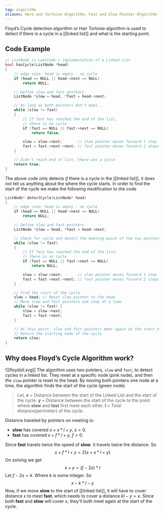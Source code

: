 ```yaml
---
tag: algorithm
aliases: Hare and Tortoise Algorithm, Fast and Slow Pointer Algorithm
---
```

Floyd’s Cycle detection algorithm or Hair Tortoise algorithm is used to detect if there is a cycle in a [[linked list]] and what is the starting point.

## Code Example
```cpp
// ListNode is LeetCode's implementation of a Linked List
bool hasCycle(ListNode *head)
{
    // edge case: head is empty - no cycle
    if (head == NULL || head->next == NULL)
        return NULL;

    // Define slow and fast pointers
    ListNode *slow = head, *fast = head->next;

    // As long as both pointers don't meet...
    while (slow != fast)
    {
        // If fast has reached the end of the list,
        // there is no cycle
        if (fast == NULL || fast->next == NULL)
            return false;

        slow = slow->next;       // slow pointer moves forward 1 step
        fast = fast->next->next; // fast pointer moves forward 2 steps
    }

    // Didn't reach end of list, there was a cycle
    return true;
}
```
The above code only detects *if* there is a cycle in the [[linked list]], it does not tell us anything about the where the cycle starts. In order to find the start of the cycle we make the following modification to the code
```cpp
ListNode* detectCycle(ListNode* head)
{
	// edge case: head is empty - no cycle
    if (head == NULL || head->next == NULL)
        return NULL;

	// Define slow and fast pointers
    ListNode *slow = head, *fast = head->next;

	// Check for cycle and detect the meeting point of the two pointers
    while (slow != fast)
    {
        // If fast has reached the end of the list,
        // there is no cycle
        if (fast == NULL || fast->next == NULL)
            return NULL;

        slow = slow->next;       // slow pointer moves forward 1 step
        fast = fast->next->next; // fast pointer moves forward 2 steps
    }

    // Find the start of the cycle
    slow = head; // Reset slow pointer to the head
    // Move slow and fast pointers one step at a time
    while (slow != fast) {
        slow = slow->next; 
        fast = fast->next;
    }

    // At this point, slow and fast pointers meet again at the start of the cycle
	// Return the starting node of the cycle
    return slow; 
}
```

## Why does Floyd’s Cycle Algorithm work?


![[floydsll.svg]]
The algorithm uses two pointers, `slow` and `fast`, to detect cycles in a linked list. They meet at a specific node (pink node), and then the `slow` pointer is reset to the head. By moving both pointers one node at a time, the algorithm finds the start of the cycle (green node).


>Let,
>**x** = Distance between the start of the Linked List and the start of the cycle.
>**y** = Distance between the start of the cycle to the point where **slow** and **fast** first meet each other.
>**l** = Total distance(perimeter) of the cycle.

Distance traveled by pointers on meeting is:
- **slow** has covered $x + s*l + y$, $s \gt 0$.
- **fast** has covered $x + f*l + y$, $f \gt 0$.

Since **fast** travels twice the speed of **slow**. it travels twice the distance. So
$$
x + f*l + y = 2(x + s*l + y)
$$
On solving we get
$$
x + y = (f - 2s)*l
$$
Let $f-2s = k$. Where $k$ is some integer. So
$$x - k*l - y$$
Now, if we move **slow** to the start of [[linked list]], it will have to cover distance $x$ to meet **fast**, which needs to cover a distance $kl-y = x$. Since both **fast** and **slow** will cover $x$, they'll both meet again at the start of the cycle.